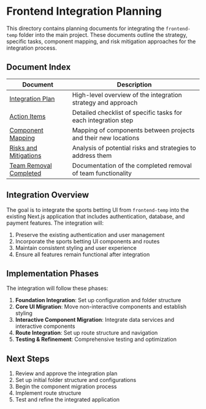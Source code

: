 # Frontend Integration Planning

This directory contains planning documents for integrating the `frontend-temp` folder into the main project. These documents outline the strategy, specific tasks, component mapping, and risk mitigation approaches for the integration process.

## Document Index

| Document | Description |
|----------|-------------|
| [Integration Plan](./integration-plan.md) | High-level overview of the integration strategy and approach |
| [Action Items](./action-items.md) | Detailed checklist of specific tasks for each integration step |
| [Component Mapping](./component-mapping.md) | Mapping of components between projects and their new locations |
| [Risks and Mitigations](./risks-and-mitigations.md) | Analysis of potential risks and strategies to address them |
| [Team Removal Completed](./team-removal-completed.md) | Documentation of the completed removal of team functionality |

## Integration Overview

The goal is to integrate the sports betting UI from `frontend-temp` into the existing Next.js application that includes authentication, database, and payment features. The integration will:

1. Preserve the existing authentication and user management
2. Incorporate the sports betting UI components and routes
3. Maintain consistent styling and user experience
4. Ensure all features remain functional after integration

## Implementation Phases

The integration will follow these phases:

1. **Foundation Integration**: Set up configuration and folder structure
2. **Core UI Migration**: Move non-interactive components and establish styling
3. **Interactive Component Migration**: Integrate data services and interactive components
4. **Route Integration**: Set up route structure and navigation
5. **Testing & Refinement**: Comprehensive testing and optimization

## Next Steps

1. Review and approve the integration plan
2. Set up initial folder structure and configurations
3. Begin the component migration process
4. Implement route structure
5. Test and refine the integrated application
